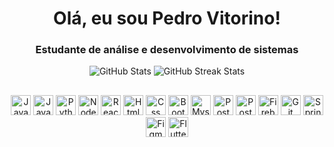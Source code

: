 <div align="center">

<h1>Olá, eu sou Pedro Vitorino!</h1> 

<h3>Estudante de análise e desenvolvimento de sistemas</h3>
<img src="https://github-readme-stats.vercel.app/api?username=pedrovitorino07&theme=dark" alt="GitHub Stats"/>
<img src="https://github-readme-streak-stats.herokuapp.com/?user=pedrovitorino07&theme=dark&hide_border=false" alt="GitHub Streak Stats"/>


</div>

## 

<div align="center">
  <img height="32" src="https://cdn.jsdelivr.net/gh/devicons/devicon@latest/icons/javascript/javascript-original.svg" alt="Javascript" />          
  <img height="32" src="https://cdn.jsdelivr.net/gh/devicons/devicon@latest/icons/java/java-original.svg" alt="Java" />
  <img height="32" src="https://cdn.jsdelivr.net/gh/devicons/devicon@latest/icons/python/python-original.svg" alt="Python" />
  <img height="32" src="https://cdn.jsdelivr.net/gh/devicons/devicon@latest/icons/nodejs/nodejs-original.svg" alt="Node" />
  <img height="32" src="https://cdn.jsdelivr.net/gh/devicons/devicon@latest/icons/react/react-original.svg" alt="React"/>
  <img height="32" src="https://cdn.jsdelivr.net/gh/devicons/devicon@latest/icons/html5/html5-original.svg" alt="Html" />
  <img height="32" src="https://cdn.jsdelivr.net/gh/devicons/devicon@latest/icons/css3/css3-original.svg" alt="Css" />
  <img height="32" src="https://cdn.jsdelivr.net/gh/devicons/devicon@latest/icons/bootstrap/bootstrap-original.svg" alt="Bootstrap"/>
  <img height="32" src="https://cdn.jsdelivr.net/gh/devicons/devicon@latest/icons/mysql/mysql-original.svg" alt="Mysql"/>
  <img height="32" src="https://cdn.jsdelivr.net/gh/devicons/devicon@latest/icons/postgresql/postgresql-original.svg" alt="Postgres"/>
  <img height="32" src="https://cdn.jsdelivr.net/gh/devicons/devicon@latest/icons/postman/postman-original.svg" alt="Postman"/>
  <img height="32" src="https://cdn.jsdelivr.net/gh/devicons/devicon@latest/icons/firebase/firebase-original.svg" alt="Firebase"/>
  <img height="32" src="https://cdn.jsdelivr.net/gh/devicons/devicon@latest/icons/git/git-original.svg" alt="Git"/>
  <img height="32" src="https://cdn.jsdelivr.net/gh/devicons/devicon@latest/icons/spring/spring-original.svg" alt="Springboot"/>
  <img height="32" src="https://cdn.jsdelivr.net/gh/devicons/devicon@latest/icons/figma/figma-original.svg" alt="Figma"/>
  <img height="32" src="https://cdn.jsdelivr.net/gh/devicons/devicon@latest/icons/flutter/flutter-original.svg" alt="Flutter" />
</div>
